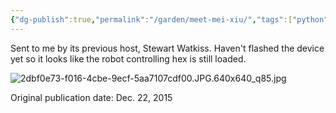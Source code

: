 ```yaml
---
{"dg-publish":true,"permalink":"/garden/meet-mei-xiu/","tags":["python","embedded","microbit"],"created":"2024-03-01T18:37:09.032+01:00","updated":"2024-03-01T18:40:03.586+01:00"}
---
```


Sent to me by its previous host, Stewart Watkiss. Haven't flashed the device yet so it looks like the robot controlling hex is still loaded.

![2dbf0e73-f016-4cbe-9ecf-5aa7107cdf00.JPG.640x640_q85.jpg](/img/user/Files/2dbf0e73-f016-4cbe-9ecf-5aa7107cdf00.JPG.640x640_q85.jpg)


Original publication date: Dec. 22, 2015